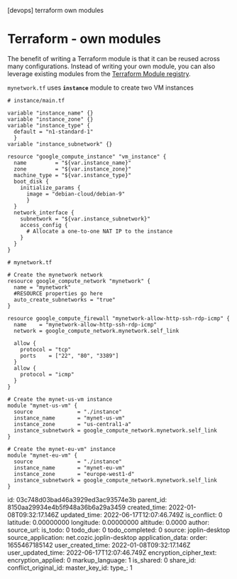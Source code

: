 [devops] terraform own modules

# Terraform - own modules

The benefit of writing a Terraform module is that it can be reused across many configurations. Instead of writing your own module, you can also leverage existing modules from the [Terraform Module registry](https://registry.terraform.io/browse?provider=google\&verified=true).

`mynetwork.tf` uses **`instance`** module to create two VM instances

```
# instance/main.tf

variable "instance_name" {}
variable "instance_zone" {}
variable "instance_type" {
  default = "n1-standard-1"
  }
variable "instance_subnetwork" {}

resource "google_compute_instance" "vm_instance" {
  name         = "${var.instance_name}"
  zone         = "${var.instance_zone}"
  machine_type = "${var.instance_type}"
  boot_disk {
    initialize_params {
      image = "debian-cloud/debian-9"
      }
  }
  network_interface {
    subnetwork = "${var.instance_subnetwork}"
    access_config {
      # Allocate a one-to-one NAT IP to the instance
    }
  }
}
```

```
# mynetwork.tf

# Create the mynetwork network
resource google_compute_network "mynetwork" {
  name = "mynetwork"
  #RESOURCE properties go here
  auto_create_subnetworks = "true"
}

resource google_compute_firewall "mynetwork-allow-http-ssh-rdp-icmp" {
  name    = "mynetwork-allow-http-ssh-rdp-icmp"
  network = google_compute_network.mynetwork.self_link

  allow {
    protocol = "tcp"
    ports    = ["22", "80", "3389"]
  }
  allow {
    protocol = "icmp"
  }
}

# Create the mynet-us-vm instance
module "mynet-us-vm" {
  source              = "./instance"
  instance_name       = "mynet-us-vm"
  instance_zone       = "us-central1-a"
  instance_subnetwork = google_compute_network.mynetwork.self_link
}

# Create the mynet-eu-vm" instance
module "mynet-eu-vm" {
  source              = "./instance"
  instance_name       = "mynet-eu-vm"
  instance_zone       = "europe-west1-d"
  instance_subnetwork = google_compute_network.mynetwork.self_link
}

```


id: 03c748d03bad46a3929ed3ac93574e3b
parent_id: 8150aa29934e4b5f948a36b6a29a3459
created_time: 2022-01-08T09:32:17.146Z
updated_time: 2022-06-17T12:07:46.749Z
is_conflict: 0
latitude: 0.00000000
longitude: 0.00000000
altitude: 0.0000
author: 
source_url: 
is_todo: 0
todo_due: 0
todo_completed: 0
source: joplin-desktop
source_application: net.cozic.joplin-desktop
application_data: 
order: 1655467185142
user_created_time: 2022-01-08T09:32:17.146Z
user_updated_time: 2022-06-17T12:07:46.749Z
encryption_cipher_text: 
encryption_applied: 0
markup_language: 1
is_shared: 0
share_id: 
conflict_original_id: 
master_key_id: 
type_: 1